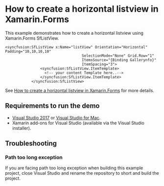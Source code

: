 # How to create a horizontal listview in Xamarin.Forms

This example demonstrates how to create a horizontal listview using Xamarin.Forms SfListView.

```
<syncfusion:SfListView x:Name="listView" Orientation="Horizontal" Padding="10,10,10,10"
                                   SelectionMode="None" Grid.Row="1"
                                   ItemsSource="{Binding Gallerynfo}"
                                   ItemSpacing="3">
                <syncfusion:SfListView.ItemTemplate>
                  <!-- your content Template here..-->
                </syncfusion:SfListView.ItemTemplate>
            </syncfusion:SfListView>
```

See [How to create a horizontal listview in Xamarin.Forms](https://www.syncfusion.com/kb/9631/how-to-create-a-horizontal-listview-in-xamarin-forms) for more details.
## <a name="requirements-to-run-the-demo"></a>Requirements to run the demo ##

* [Visual Studio 2017](https://visualstudio.microsoft.com/downloads/) or [Visual Studio for Mac](https://visualstudio.microsoft.com/vs/mac/).
* Xamarin add-ons for Visual Studio (available via the Visual Studio installer).

## <a name="troubleshooting"></a>Troubleshooting ##

### Path too long exception

If you are facing path too long exception when building this example project, close Visual Studio and rename the repository to short and build the project.
